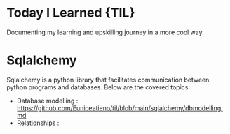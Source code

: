 # Today I Learned {TIL}
Documenting my learning and upskilling journey in a more cool way.

# Sqlalchemy
Sqlalchemy is a python library that facilitates communication between python
programs and databases.
 Below are the covered topics:
   + Database modelling : https://github.com/Euniceatieno/til/blob/main/sqlalchemy/dbmodelling.md
   + Relationships :


